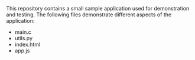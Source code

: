 This repository contains a small sample application used for demonstration and testing.
The following files demonstrate different aspects of the application:
- main.c
- utils.py
- index.html
- app.js
